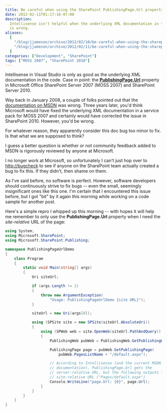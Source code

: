 ```yaml
---
title: Be careful when using the SharePoint PublishingPage.Url property
date: 2012-02-11T01:17:16-07:00
description:
  Intellisense isn't helpful when the underlying XML documentation in the code
  is wrong.
aliases:
  [
    "/blog/jjameson/archive/2012/02/10/be-careful-when-using-the-sharepoint-publishingpage-url-property.aspx",
    "/blog/jjameson/archive/2012/02/11/be-careful-when-using-the-sharepoint-publishingpage-url-property.aspx",
  ]
categories: ["Development", "SharePoint"]
tags: ["MOSS 2007", "SharePoint 2010"]
---
```


Intellisense in Visual Studio is only as good as the underlying XML
documentation in the code. Case in point: the
[**PublishingPage.Url**](http://msdn.microsoft.com/en-us/library/microsoft.sharepoint.publishing.publishingpage.url.aspx)
property in Microsoft Office SharePoint Server 2007 (MOSS 2007) and SharePoint
Server 2010.

Way back in January 2008, a couple of folks pointed out that the
[documentation on MSDN](http://msdn.microsoft.com/en-us/library/microsoft.sharepoint.publishing.publishingpage.url%28v=office.12%29.aspx)
was wrong. Three years later, you'd think Microsoft would have fixed the
underlying XML documentation in a service pack for MOSS 2007 and certainly would
have corrected the issue in SharePoint 2010. However, you'd be wrong.

For whatever reason, they apparently consider this doc bug too minor to fix. Is
that what we are supposed to think?

I guess a better question is whether or not community feedback added to MSDN is
rigorously reviewed by anyone at Microsoft.

I no longer work at Microsoft, so unfortunately I can't just hop over to
[http://bugcheck](http://bugcheck) to see if anyone on the SharePoint team
actually created a bug to fix this. If they didn't, then shame on them.

As I've said before, no software is perfect. However, software developers should
continuously strive to fix bugs -- even the small, seemingly insignificant ones
like this one. I'm certain that I encountered this issue before, but I got "bit"
by it again this morning while working on a code sample for another post.

Here's a simple repro I whipped up this morning -- with hopes it will help me
remember to only use the **PublishingPage.Url** property when I need the
_site-relative_ URL of the page:

```C#
using System;
using Microsoft.SharePoint;
using Microsoft.SharePoint.Publishing;

namespace PublishingPageUrlDemo
{
    class Program
    {
        static void Main(string[] args)
        {
            Uri siteUrl;

            if (args.Length != 1)
            {
                throw new ArgumentException(
                    "Usage: PublishingPageUrlDemo {site URL}");
            }

            siteUrl = new Uri(args[0]);

            using (SPSite site = new SPSite(siteUrl.AbsoluteUri))
            {
                using (SPWeb web = site.OpenWeb(siteUrl.PathAndQuery))
                {
                    PublishingWeb pubWeb = PublishingWeb.GetPublishingWeb(web);

                    PublishingPage page = pubWeb.GetPublishingPage(
                        pubWeb.PagesListName + "/default.aspx");

                    // According to Intellisense (and the current MSDN
                    // documentation), PublishingPage.Url gets the
                    // server-relative URL, but the following outputs the
                    // site-relative URL ("Pages/default.aspx")
                    Console.WriteLine("page.Url: {0}", page.Url);
                }
            }
        }
    }
}
```

